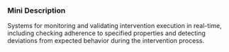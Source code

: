 ### Mini Description

Systems for monitoring and validating intervention execution in real-time, including checking adherence to specified properties and detecting deviations from expected behavior during the intervention process.

